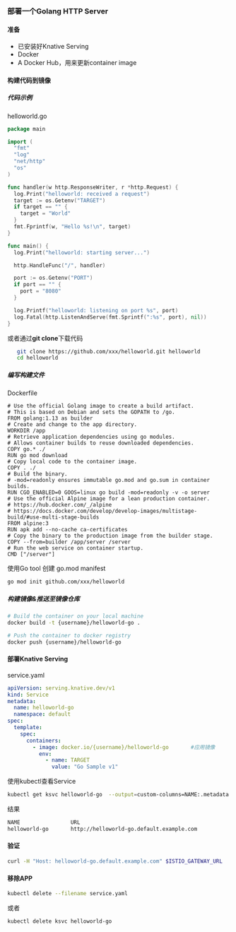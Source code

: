### 部署一个Golang HTTP Server

#### 准备

- 已安装好Knative Serving
- Docker
- A Docker Hub，用来更新container image

#### 构建代码到镜像

##### 代码示例 

helloworld.go

```go
package main

import (
  "fmt"
  "log"
  "net/http"
  "os"
)

func handler(w http.ResponseWriter, r *http.Request) {
  log.Print("helloworld: received a request")
  target := os.Getenv("TARGET")
  if target == "" {
    target = "World"
  }
  fmt.Fprintf(w, "Hello %s!\n", target)
}

func main() {
  log.Print("helloworld: starting server...")

  http.HandleFunc("/", handler)

  port := os.Getenv("PORT")
  if port == "" {
    port = "8080"
  }

  log.Printf("helloworld: listening on port %s", port)
  log.Fatal(http.ListenAndServe(fmt.Sprintf(":%s", port), nil))
}
```

或者通过**git clone**下载代码

```bash
   git clone https://github.com/xxx/helloworld.git helloworld
   cd helloworld
```

##### 编写构建文件

Dockerfile

   ```docker
   # Use the official Golang image to create a build artifact.
   # This is based on Debian and sets the GOPATH to /go.
   FROM golang:1.13 as builder
   # Create and change to the app directory.
   WORKDIR /app
   # Retrieve application dependencies using go modules.
   # Allows container builds to reuse downloaded dependencies.
   COPY go.* ./
   RUN go mod download
   # Copy local code to the container image.
   COPY . ./
   # Build the binary.
   # -mod=readonly ensures immutable go.mod and go.sum in container builds.
   RUN CGO_ENABLED=0 GOOS=linux go build -mod=readonly -v -o server
   # Use the official Alpine image for a lean production container.
   # https://hub.docker.com/_/alpine
   # https://docs.docker.com/develop/develop-images/multistage-build/#use-multi-stage-builds
   FROM alpine:3
   RUN apk add --no-cache ca-certificates
   # Copy the binary to the production image from the builder stage.
   COPY --from=builder /app/server /server
   # Run the web service on container startup.
   CMD ["/server"]
   ```

 使用Go tool 创建 go.mod manifest

```bash
go mod init github.com/xxx/helloworld
```

##### 构建镜像&推送至镜像仓库

```bash
# Build the container on your local machine
docker build -t {username}/helloworld-go .

# Push the container to docker registry
docker push {username}/helloworld-go
```

#### 部署Knative Serving

service.yaml

```yaml
apiVersion: serving.knative.dev/v1
kind: Service
metadata:
  name: helloworld-go
  namespace: default
spec:
  template:
    spec:
      containers:
        - image: docker.io/{username}/helloworld-go       #应用镜像
          env:
            - name: TARGET
              value: "Go Sample v1"
```

使用kubectl查看Service

```bash
kubectl get ksvc helloworld-go  --output=custom-columns=NAME:.metadata.name,URL:.status.url
```

结果

```bash
NAME                URL
helloworld-go       http://helloworld-go.default.example.com
```

#### 验证

```bash
curl -H "Host: helloworld-go.default.example.com" $ISTIO_GATEWAY_URL
```

#### 移除APP

```bash
kubectl delete --filename service.yaml
```

或者

```bash
kubectl delete ksvc helloworld-go
```


